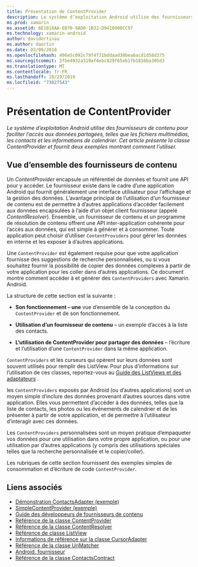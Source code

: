 ```yaml
---
title: Présentation de ContentProvider
description: Le système d’exploitation Android utilise des fournisseurs de contenu pour faciliter l’accès aux données partagées, telles que les fichiers multimédias, les contacts et les informations de calendrier. Cet article présente la classe ContentProvider et fournit deux exemples montrant comment l’utiliser.
ms.prod: xamarin
ms.assetid: 6E1810AA-EB70-9AD0-1B32-D9418908CC97
ms.technology: xamarin-android
author: davidortinau
ms.author: daortin
ms.date: 03/09/2018
ms.openlocfilehash: 496e5c092c79f4f71bddaad30bea6acd1d58d375
ms.sourcegitcommit: 2fbe4932a319af4ebc829f65eb1fb1816ba305d3
ms.translationtype: MT
ms.contentlocale: fr-FR
ms.lasthandoff: 10/29/2019
ms.locfileid: "73027543"
---
```

# <a name="intro-to-contentproviders"></a>Présentation de ContentProvider

_Le système d’exploitation Android utilise des fournisseurs de contenu pour faciliter l’accès aux données partagées, telles que les fichiers multimédias, les contacts et les informations de calendrier. Cet article présente la classe ContentProvider et fournit deux exemples montrant comment l’utiliser._

## <a name="content-providers-overview"></a>Vue d’ensemble des fournisseurs de contenu

Un *ContentProvider* encapsule un référentiel de données et fournit une API pour y accéder. Le fournisseur existe dans le cadre d’une application Android qui fournit généralement une interface utilisateur pour l’affichage et la gestion des données. L’avantage principal de l’utilisation d’un fournisseur de contenu est de permettre à d’autres applications d’accéder facilement aux données encapsulées à l’aide d’un objet client fournisseur (appelé *ContentResolver*). Ensemble, un fournisseur de contenu et un programme de résolution de contenu offrent une API inter-application cohérente pour l’accès aux données, qui est simple à générer et à consommer. Toute application peut choisir d’utiliser `ContentProviders` pour gérer les données en interne et les exposer à d’autres applications.

Une `ContentProvider` est également requise pour que votre application fournisse des suggestions de recherche personnalisées, ou si vous souhaitez fournir la possibilité de copier des données complexes à partir de votre application pour les coller dans d’autres applications. Ce document montre comment accéder à et générer des `ContentProviders` avec Xamarin. Android.

La structure de cette section est la suivante :

- **Son fonctionnement &ndash; une** vue d’ensemble de la conception du `ContentProvider` et de son fonctionnement.

- **Utilisation d’un fournisseur de contenu** &ndash; un exemple d’accès à la liste des contacts.

- **L’utilisation de ContentProvider pour partager des données** &ndash; l’écriture et l’utilisation d’une `ContentProvider` dans la même application.

`ContentProviders` et les curseurs qui opèrent sur leurs données sont souvent utilisés pour remplir des ListView. Pour plus d’informations sur l’utilisation de ces classes, reportez-vous au [Guide des ListViews et des adaptateurs](~/android/user-interface/layouts/list-view/index.md) .

les `ContentProviders` exposés par Android (ou d’autres applications) sont un moyen simple d’inclure des données provenant d’autres sources dans votre application. Elles vous permettent d’accéder à des données, telles que la liste de contacts, les photos ou les événements de calendrier et de les présenter à partir de votre application, et de permettre à l’utilisateur d’interagir avec ces données.

Les `ContentProviders` personnalisées sont un moyen pratique d’empaqueter vos données pour une utilisation dans votre propre application, ou pour une utilisation par d’autres applications (y compris des utilisations spéciales telles que la recherche personnalisée et le copier/coller).

Les rubriques de cette section fournissent des exemples simples de consommation et d’écriture de code `ContentProvider`.

## <a name="related-links"></a>Liens associés

- [Démonstration ContactsAdapter (exemple)](https://docs.microsoft.com/samples/xamarin/monodroid-samples/platformfeatures-contactsadapterdemo)
- [SimpleContentProvider (exemple)](https://docs.microsoft.com/samples/xamarin/monodroid-samples/platformfeatures-simplecontentprovider)
- [Guide des développeurs de fournisseurs de contenu](https://developer.android.com/guide/topics/providers/content-providers.html)
- [Référence de la classe ContentProvider](xref:Android.Content.ContentProvider)
- [Référence de la classe ContentResolver](xref:Android.Content.ContentResolver)
- [Référence de classe ListView](xref:Android.Widget.ListView)
- [Informations de référence sur la classe CursorAdapter](xref:Android.Widget.CursorAdapter)
- [Référence de la classe UriMatcher](xref:Android.Content.UriMatcher)
- [Android. fournisseur](xref:Android.Provider)
- [Référence de la classe ContactsContract](xref:Android.Provider.ContactsContract)

